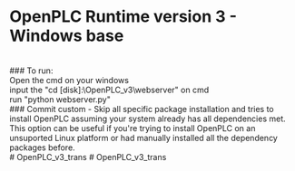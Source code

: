 # OpenPLC Runtime version 3 - Windows base

<br/>
### To run:  
<br/>
Open the cmd on your windows  
<br/>
input the "cd [disk]:\OpenPLC_v3\webserver" on cmd  
<br/>
run "python webserver.py"
<br/>
### Commit
custom - Skip all specific package installation and tries to install OpenPLC assuming your system already has all dependencies met. This option can be useful if you're trying to install OpenPLC on an unsuported Linux platform or had manually installed all the dependency packages before.
<br/>
# OpenPLC_v3_trans
# OpenPLC_v3_trans
